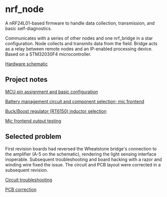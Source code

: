 # nrf_node
A nRF24L01-based firmware to handle data collection, transmission, and basic self-diagnostics. 

Communicates with a series of other nodes and one nrf_bridge in a star configuration. Node collects and transmits data from the field. Bridge acts as a relay between remote nodes and an IP-enabled processing device. Based on a STM32030F4 microcontroller. 

[Hardware schematic](https://github.com/cms-/nrf_node/blob/master/node_revb.pdf)

## Project notes

[MCU pin assignment and basic configuration](https://github.com/cms-/nrf_node/blob/master/004.jpg)

[Battery management circuit and component selection; mic frontend](https://github.com/cms-/nrf_node/blob/master/005.jpg)

[Buck/Boost regulator (RT6150) inductor selection](https://github.com/cms-/nrf_node/blob/master/006.jpg)

[Mic frontend output testing](https://github.com/cms-/nrf_node/blob/master/IMG_20161031_221144.jpg)

## Selected problem

First revision boards had reversed the Wheatstone bridge's connection to the amplifier (A-5 on the schematic), rendering the light sensing interface inoperable. Subsequent troubleshooting and board hacking with a razor and winding wire fixed the issue. The circuit and PCB layout were corrected in a subsequent revision.

[Circuit troubleshooting](https://github.com/cms-/nrf_node/blob/master/IMG_20161121_201819.jpg)

[PCB correction](https://github.com/cms-/nrf_node/blob/master/IMG_20161121_201519.jpg)
